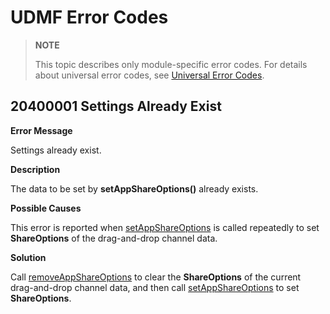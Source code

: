 # UDMF Error Codes

> **NOTE**
>
> This topic describes only module-specific error codes. For details about universal error codes, see [Universal Error Codes](../errorcode-universal.md).

## 20400001 Settings Already Exist

**Error Message**

Settings already exist.

**Description**

The data to be set by **setAppShareOptions()** already exists.

**Possible Causes**

This error is reported when [setAppShareOptions](js-apis-data-unifiedDataChannel-sys.md#unifieddatachannelsetappshareoptions12) is called repeatedly to set **ShareOptions** of the drag-and-drop channel data.

**Solution**

Call [removeAppShareOptions](js-apis-data-unifiedDataChannel-sys.md#unifieddatachannelremoveappshareoptions12) to clear the **ShareOptions** of the current drag-and-drop channel data, and then call [setAppShareOptions](js-apis-data-unifiedDataChannel-sys.md#unifieddatachannelsetappshareoptions12) to set **ShareOptions**.
